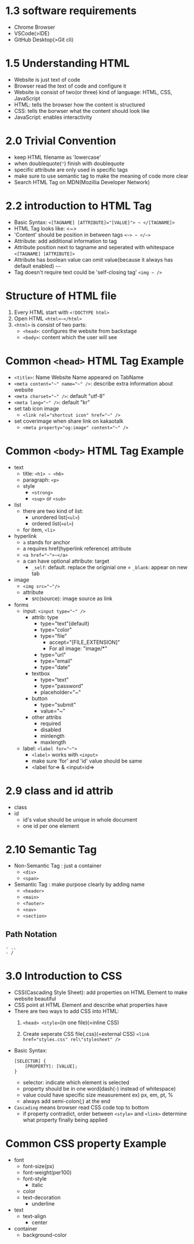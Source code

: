 # 1.3 software requirements
 - Chrome Browser
 - VSCode(>IDE)
 - GitHub Desktop(>Git cli)
 
# 1.5 Understanding HTML
  - Website is just text of code
  - Browser read the text of code and configure it
  - Website is consist of two(or three) kind of language: HTML, CSS, JavaScript
  - HTML: tells the browser how the content is structured
  - CSS: tells the borwser what the content should look like
  - JavaScript: enables interactivity
  
# 2.0 Trivial Convention
  - keep HTML filename as 'lowercase'
  - when doublequote(`"`) finish with doublequote
  - specific attribute are only used in specific tags
  - make sure to use semantic tag to make the meaning of code more clear
  - Search HTML Tag on MDN(Mozillia Developer Network)

# 2.2 introduction to HTML Tag
  - Basic Syntax: `<[TAGNAME] [ATTRIBUTE]="[VALUE]"> ~ </[TAGNAME]>`
  - HTML Tag looks like: <~>
  - 'Content' should be position in between tags
  	`<~> ~ </~>`
  - Attribute: add additional information to tag
  - Attribute position next to tagname and seperated with whitespace
  	`<[TAGNAME] [ATTRIBUTE]>`
  - Attribute has boolean value can omit value(because it always has default enabled)
  	`~~`
  - Tag doesn't require text could be 'self-closing tag'
  	`<img ~ />`

# Structure of HTML file
  1. Every HTML start with `<!DOCTYPE html>`
  2. Open HTML `<html>~</html>`
  3. `<html>` is consist of two parts:
	 - `<head>`: configures the website from backstage
	 - `<body>`: content which the user will see

# Common `<head>` HTML Tag Example
   - `<title>`: Name Website Name appeared on TabName
   - `<meta content="~" name="~" />`: describe extra information about website
   - `<meta charset="~" />`: default "utf-8"
   - `<meta lang="~" />`: default "kr"
   - set tab icon image
   	 - `<link rel="shortcut icon" href="~" />`
   - set coverimage when share link on kakaotalk
	 - `<meta property="og:image" content="~" />`

# Common `<body>` HTML Tag Example
 - text
 	- title: `<h1> ~ <h6>`
	- paragraph: `<p>`
	- style
		- `<strong>`
		- `<sup>` or `<sub>`
 - list
 	- there are two kind of list:
		- unordered list(`<ul>`)
		- ordered list(`<ol>`)
 	- for item, `<li>`
 - hyperlink
 	- `a` stands for anchor
	- a requires href(hyperlink reference) attribute
	- `<a href="~">~</a>`
	- a can have optional attribute: target
	  - `_self`: default. replace the originial one
	  = `_blank`: appear on new tab
  - image
  	- `<img src="~"/>`
	- attribute
		- src(source): image source as link
  - forms
  	- input: `<input type="~" />`
		- attrib: type
			- type="text"(default)
			- type="color"
			- type="file"
				- accept="[FILE_EXTENSION]"
				- For all image: "image/*"
			- type="url"
			- type="email"
			- type="date"
		- textbox
			- type="text"
			- type="password"
			- placeholder="~"
		- button
			- type="submit"
			- value="~"
		- other attribs
			- required
			- disabled
			- minlength
			- maxlength
	- label: `<label for="~">`
		- `<label>` works with `<input>`
		- make sure 'for' and 'id' value should be same
		- <label for=> & <input=id=>
		
# 2.9 class and id attrib
  - class
  - id
	- id's value should be unique in whole document
	- one id per one element

# 2.10 Semantic Tag
  - Non-Semantic Tag
    : just a container
	  - `<div>`
	  - `<span>`
  - Semantic Tag
  	: make purpose clearly by adding name
	  - `<header>`
	  - `<main>`
	  - `<footer>`
	  - `<nav>`
	  - `<section>`

## Path Notation
	- ..
	- /
	
# 3.0 Introduction to CSS
  - CSS(Cascading Style Sheet): add properties on HTML Element to make website beautiful
  - CSS point at HTML Element and describe what properties have
  - There are two ways to add CSS into HTML:
    1. `<head> <style>`(in one file)(=inline CSS)
		
	2. Create seperate CSS file(.css)(=external CSS)
		`<link href="styles.css" rel\"stylesheet" />`
  - Basic Syntax:
  	```
	[SELECTOR] {
		[PROPERTY]: [VALUE];
	}
	```
	- selector: indicate which element is selected
	- property should be in one word(dash(-) instead of whitespace)
	- value could have specific size measurement ex) px, em, pt, %
	- always add semi-colon(;) at the end
  - `Cascading` means browser read CSS code top to bottom
    - if property contradict, order between `<style>` and `<link>` determine what property finally being applied

# Common CSS property Example
  - font
    - font-size(px)
	- font-weight(per100)
	- font-style
	  - italic
  	- color
	- text-decoration
	  - underline
  - text
    - text-align
	  - center
  - container
    - background-color